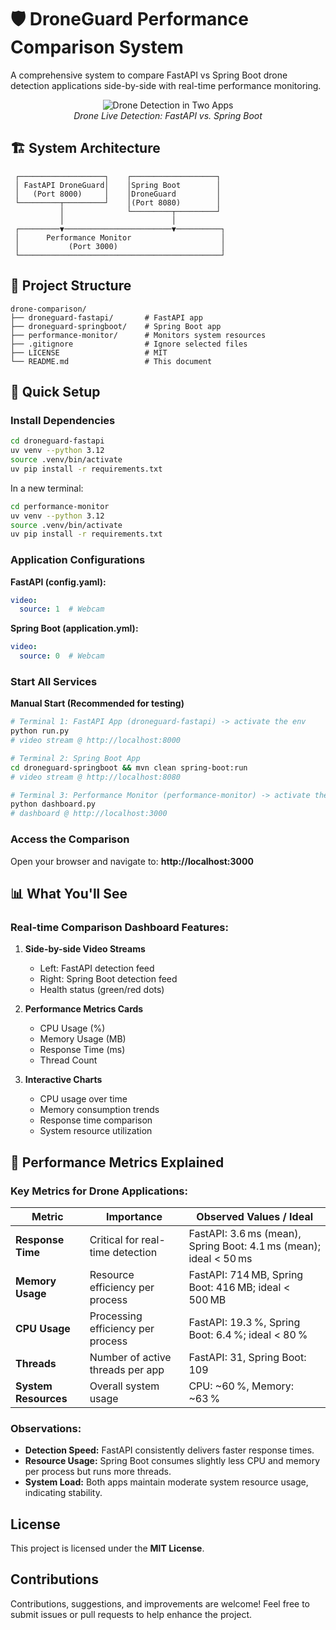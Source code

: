 # 🛡️ DroneGuard Performance Comparison System

A comprehensive system to compare FastAPI vs Spring Boot drone detection applications side-by-side with real-time performance monitoring.

<div align="center">
  <img src="drone_detection_two_apps.gif" alt="Drone Detection in Two Apps" />
  <br>
  <em>Drone Live Detection: FastAPI vs. Spring Boot</em>
</div>

## 🏗️ System Architecture

```
 ┌───────────────────┐    ┌───────────────────┐
 │ FastAPI DroneGuard│    │Spring Boot        │
 │   (Port 8000)     │    │DroneGuard         │
 └─────────┬─────────┘    │(Port 8080)        │
           │              └─────────┬─────────┘
           │                        │
 ┌─────────▼────────────────────────▼──────────┐
 │      Performance Monitor                    │
 │           (Port 3000)                       │
 └─────────────────────────────────────────────┘
```

## 📁 Project Structure

```
drone-comparison/
├── droneguard-fastapi/       # FastAPI app
├── droneguard-springboot/    # Spring Boot app
├── performance-monitor/      # Monitors system resources
├── .gitignore                # Ignore selected files
├── LICENSE                   # MIT
└── README.md                 # This document
```

## 🚀 Quick Setup

### Install Dependencies

```bash
cd droneguard-fastapi
uv venv --python 3.12
source .venv/bin/activate
uv pip install -r requirements.txt
```

In a new terminal:

```bash
cd performance-monitor
uv venv --python 3.12
source .venv/bin/activate
uv pip install -r requirements.txt
```

### Application Configurations

**FastAPI (config.yaml):**
```yaml
video:
  source: 1  # Webcam
```

**Spring Boot (application.yml):**
```yaml
video:
  source: 0  # Webcam
```

### Start All Services

**Manual Start (Recommended for testing)**

```bash
# Terminal 1: FastAPI App (droneguard-fastapi) -> activate the env
python run.py
# video stream @ http://localhost:8000

# Terminal 2: Spring Boot App 
cd droneguard-springboot && mvn clean spring-boot:run
# video stream @ http://localhost:8080

# Terminal 3: Performance Monitor (performance-monitor) -> activate the env
python dashboard.py
# dashboard @ http://localhost:3000

```


### Access the Comparison

Open your browser and navigate to: **http://localhost:3000**

## 📊 What You'll See

### Real-time Comparison Dashboard Features:

1. **Side-by-side Video Streams** 
   - Left: FastAPI detection feed
   - Right: Spring Boot detection feed
   - Health status (green/red dots)

2. **Performance Metrics Cards**
   - CPU Usage (%)
   - Memory Usage (MB)
   - Response Time (ms)
   - Thread Count

3. **Interactive Charts**
   - CPU usage over time
   - Memory consumption trends
   - Response time comparison
   - System resource utilization

## 🔧 Performance Metrics Explained

### Key Metrics for Drone Applications:

| Metric | Importance | Observed Values / Ideal |
|--------|------------|------------------------|
| **Response Time** | Critical for real-time detection | FastAPI: 3.6 ms (mean), Spring Boot: 4.1 ms (mean); ideal < 50 ms |
| **Memory Usage** | Resource efficiency per process | FastAPI: 714 MB, Spring Boot: 416 MB; ideal < 500 MB |
| **CPU Usage** | Processing efficiency per process | FastAPI: 19.3 %, Spring Boot: 6.4 %; ideal < 80 % |
| **Threads** | Number of active threads per app | FastAPI: 31, Spring Boot: 109 |
| **System Resources** | Overall system usage | CPU: ~60 %, Memory: ~63 % |

### Observations:

- **Detection Speed:** FastAPI consistently delivers faster response times.  
- **Resource Usage:** Spring Boot consumes slightly less CPU and memory per process but runs more threads.  
- **System Load:** Both apps maintain moderate system resource usage, indicating stability.  

## License

This project is licensed under the **MIT License**.  

## Contributions

Contributions, suggestions, and improvements are welcome! Feel free to submit issues or pull requests to help enhance the project.
